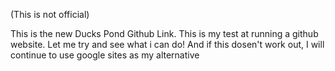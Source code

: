 (This is not official)

This is the new Ducks Pond Github Link. This is my test at running a github website.
Let me try and see what i can do!
And if this dosen't work out, I will continue to use google sites as my alternative
